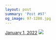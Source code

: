 ```yaml
---
layout: post
summary: 'Post #97'
og_image: 97-1280.jpg
---
```


<p>
  <time>
    <a href="/97">January 1, 2022</a>
  </time>
  <a href="/97">
    <img src="{{ site.assets_url }}/97-640.jpg" srcset="{{ site.assets_url }}/97-320.jpg 320w, {{ site.assets_url }}/97-640.jpg 640w, {{ site.assets_url }}/97-960.jpg 960w, {{ site.assets_url }}/97-1280.jpg 1280w" sizes="(min-width: 700px) 50vw, calc(100vw - 2rem)" />
  </a>
</p>
